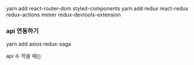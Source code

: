 yarn add react-router-dom styled-components
yarn add redux react-redux redux-actions immer redux-devtools-extension

### api 연동하기

yarn add axios redux-saga

api 수 적을 때는
